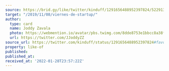 ```yaml
---
source: https://brid.gy/like/twitter/kinduff/1291656488952397824/522913860
target: "/2019/11/08/viernes-de-startup/"
author:
  type: card
  name: Joddy Zavala
  photo: https://webmention.io/avatar/pbs.twimg.com/8dde8753e1bbcc8a38f57b1232730ca5584880e22e1e95d5152642d02e22fc08.jpg
  url: https://twitter.com/JJoddyZZ
source_url: https://twitter.com/kinduff/status/1291656488952397824#favorited-by-522913860
property: like-of
published:
published_at:
received_at: '2022-01-28T23:57:22Z'
---
```


